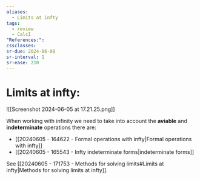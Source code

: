 ```yaml
---
aliases:
  - Limits at infty
tags:
  - review
  - CalcI
"References:": 
cssclasses:
sr-due: 2024-06-08
sr-interval: 1
sr-ease: 210
---
```

# Limits at infty: 
![[Screenshot 2024-06-05 at 17.21.25.png]]

When working with infinity we need to take into account the **aviable** and **indeterminate** operations there are: 
+ [[20240605 - 164622 - Formal operations with infty|Formal operations with infty]]
+ [[20240605 - 165543 - Infty indeterminate forms|indeterminate forms]]

See [[20240605 - 171753 - Methods for solving limits#Limits at infty|Methods for solving limits at infty]]. 
